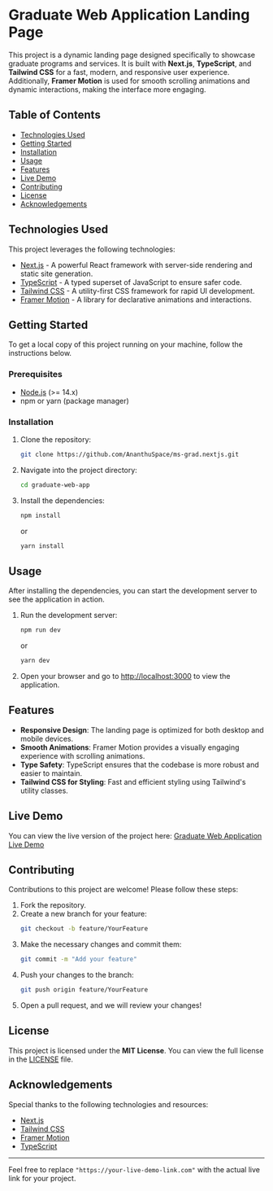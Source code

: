# Graduate Web Application Landing Page

This project is a dynamic landing page designed specifically to showcase graduate programs and services. It is built with **Next.js**, **TypeScript**, and **Tailwind CSS** for a fast, modern, and responsive user experience. Additionally, **Framer Motion** is used for smooth scrolling animations and dynamic interactions, making the interface more engaging.

## Table of Contents

- [Technologies Used](#technologies-used)
- [Getting Started](#getting-started)
- [Installation](#installation)
- [Usage](#usage)
- [Features](#features)
- [Live Demo](#live-demo)
- [Contributing](#contributing)
- [License](#license)
- [Acknowledgements](#acknowledgements)

## Technologies Used

This project leverages the following technologies:

- [Next.js](https://nextjs.org/) - A powerful React framework with server-side rendering and static site generation.
- [TypeScript](https://www.typescriptlang.org/) - A typed superset of JavaScript to ensure safer code.
- [Tailwind CSS](https://tailwindcss.com/) - A utility-first CSS framework for rapid UI development.
- [Framer Motion](https://www.framer.com/docs/motion/) - A library for declarative animations and interactions.

## Getting Started

To get a local copy of this project running on your machine, follow the instructions below.

### Prerequisites

- [Node.js](https://nodejs.org/) (>= 14.x)
- npm or yarn (package manager)

### Installation

1. Clone the repository:
   ```bash
   git clone https://github.com/AnanthuSpace/ms-grad.nextjs.git
   ```

2. Navigate into the project directory:
   ```bash
   cd graduate-web-app
   ```

3. Install the dependencies:
   ```bash
   npm install
   ```
   or
   ```bash
   yarn install
   ```

## Usage

After installing the dependencies, you can start the development server to see the application in action.

1. Run the development server:
   ```bash
   npm run dev
   ```
   or
   ```bash
   yarn dev
   ```

2. Open your browser and go to [http://localhost:3000](http://localhost:3000) to view the application.

## Features

- **Responsive Design**: The landing page is optimized for both desktop and mobile devices.
- **Smooth Animations**: Framer Motion provides a visually engaging experience with scrolling animations.
- **Type Safety**: TypeScript ensures that the codebase is more robust and easier to maintain.
- **Tailwind CSS for Styling**: Fast and efficient styling using Tailwind's utility classes.

## Live Demo

You can view the live version of the project here: [Graduate Web Application Live Demo](https://your-live-demo-link.com)

## Contributing

Contributions to this project are welcome! Please follow these steps:

1. Fork the repository.
2. Create a new branch for your feature:
   ```bash
   git checkout -b feature/YourFeature
   ```
3. Make the necessary changes and commit them:
   ```bash
   git commit -m "Add your feature"
   ```
4. Push your changes to the branch:
   ```bash
   git push origin feature/YourFeature
   ```
5. Open a pull request, and we will review your changes!

## License

This project is licensed under the **MIT License**. You can view the full license in the [LICENSE](./LICENSE) file.

## Acknowledgements

Special thanks to the following technologies and resources:

- [Next.js](https://nextjs.org/)
- [Tailwind CSS](https://tailwindcss.com/)
- [Framer Motion](https://www.framer.com/docs/motion/)
- [TypeScript](https://www.typescriptlang.org/)

---

Feel free to replace `"https://your-live-demo-link.com"` with the actual live link for your project.